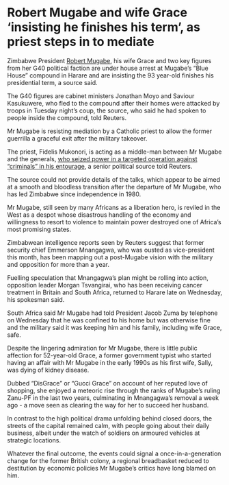 # Robert Mugabe and wife Grace ‘insisting he finishes his term’, as priest steps in to mediate

Zimbabwe President [Robert Mugabe], his wife Grace and two key figures from her G40 political faction are under house arrest at Mugabe’s “Blue House” compound in Harare and are insisting the 93 year-old finishes his presidential term, a source said.

The G40 figures are cabinet ministers Jonathan Moyo and Saviour Kasukuwere, who fled to the compound after their homes were attacked by troops in Tuesday night’s coup, the source, who said he had spoken to people inside the compound, told Reuters.

Mr Mugabe is resisting mediation by a Catholic priest to allow the former guerrilla a graceful exit after the military takeover.

The priest, Fidelis Mukonori, is acting as a middle-man between Mr Mugabe and the generals, [who seized power in a targeted operation against “criminals” in his entourage], a senior political source told Reuters.

The source could not provide details of the talks, which appear to be aimed at a smooth and bloodless transition after the departure of Mr Mugabe, who has led Zimbabwe since independence in 1980.

Mr Mugabe, still seen by many Africans as a liberation hero, is reviled in the West as a despot whose disastrous handling of the economy and willingness to resort to violence to maintain power destroyed one of Africa’s most promising states.

Zimbabwean intelligence reports seen by Reuters suggest that former security chief Emmerson Mnangagwa, who was ousted as vice-president this month, has been mapping out a post-Mugabe vision with the military and opposition for more than a year.

Fuelling speculation that Mnangagwa’s plan might be rolling into action, opposition leader Morgan Tsvangirai, who has been receiving cancer treatment in Britain and South Africa, returned to Harare late on Wednesday, his spokesman said.

South Africa said Mr Mugabe had told President Jacob Zuma by telephone on Wednesday that he was confined to his home but was otherwise fine and the military said it was keeping him and his family, including wife Grace, safe.

Despite the lingering admiration for Mr Mugabe, there is little public affection for 52-year-old Grace, a former government typist who started having an affair with Mr Mugabe in the early 1990s as his first wife, Sally, was dying of kidney disease.

Dubbed “DisGrace” or “Gucci Grace” on account of her reputed love of shopping, she enjoyed a meteoric rise through the ranks of Mugabe’s ruling Zanu-PF in the last two years, culminating in Mnangagwa’s removal a week ago - a move seen as clearing the way for her to succeed her husband.

In contrast to the high political drama unfolding behind closed doors, the streets of the capital remained calm, with people going about their daily business, albeit under the watch of soldiers on armoured vehicles at strategic locations.

Whatever the final outcome, the events could signal a once-in-a-generation change for the former British colony, a regional breadbasket reduced to destitution by economic policies Mr Mugabe’s critics have long blamed on him.

  [Robert Mugabe]: http://www.telegraph.co.uk/news/2017/11/17/zimbabwes-ruling-party-drafting-motion-fire-robert-mugabe-sunday/
  [who seized power in a targeted operation against “criminals” in his entourage]: http://www.telegraph.co.uk/news/2017/11/15/zimbabwe-crisis-have-spent-long-careful-really-change/
